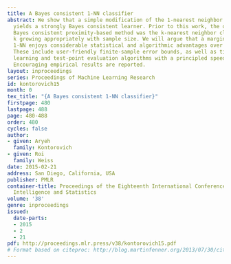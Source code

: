 ```yaml
---
title: A Bayes consistent 1-NN classifier
abstract: We show that a simple modification of the 1-nearest neighbor classifier
  yields a strongly Bayes consistent learner. Prior to this work, the only strongly
  Bayes consistent proximity-based method was the k-nearest neighbor classifier, for
  k growing appropriately with sample size. We will argue that a margin-regularized
  1-NN enjoys considerable statistical and algorithmic advantages over the k-NN classifier.
  These include user-friendly finite-sample error bounds, as well as time- and memory-efficient
  learning and test-point evaluation algorithms with a principled speed-accuracy tradeoff.
  Encouraging empirical results are reported.
layout: inproceedings
series: Proceedings of Machine Learning Research
id: kontorovich15
month: 0
tex_title: "{A Bayes consistent 1-NN classifier}"
firstpage: 480
lastpage: 488
page: 480-488
order: 480
cycles: false
author:
- given: Aryeh
  family: Kontorovich
- given: Roi
  family: Weiss
date: 2015-02-21
address: San Diego, California, USA
publisher: PMLR
container-title: Proceedings of the Eighteenth International Conference on Artificial
  Intelligence and Statistics
volume: '38'
genre: inproceedings
issued:
  date-parts:
  - 2015
  - 2
  - 21
pdf: http://proceedings.mlr.press/v38/kontorovich15.pdf
# Format based on citeproc: http://blog.martinfenner.org/2013/07/30/citeproc-yaml-for-bibliographies/
---
```

